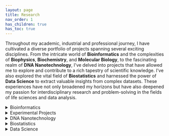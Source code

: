 ```yaml
---
layout: page
title: Research
nav_order: 1
has_children: true
has_toc: true
---
```


Throughout my academic, industrial and professional journey, I have cultivated a diverse portfolio of projects spanning several exciting disciplines. From the intricate world of **Bioinformatics** and the complexities of **Biophysics**, **Biochemistry**, and **Molecular Biology**, to the fascinating realm of **DNA Nanotechnology**, I've delved into projects that have allowed me to explore and contribute to a rich tapestry of scientific knowledge. I've also explored the vital field of **Biostatistics** and harnessed the power of **Data Science** to extract valuable insights from complex datasets. These experiences have not only broadened my horizons but have also deepened my passion for interdisciplinary research and problem-solving in the fields of life sciences and data analysis. 

<details>
<summary>Bioinformatics</summary>

- Molecular Dynamics simulation
- RNA Seq
- Chip Seq
- Haplotype Tagging
- Single Cell Origin of Replication mapping
- Index Hopping

</details>

<details>
<summary>Experimental Projects</summary>

<details>
<summary>Biophysics</summary>
This is a brief description of the Biophysics subcategory.
</details>

<details>
<summary>Biochemistry</summary>
This is a brief description of the Biochemistry subcategory.
</details>
  
<details>
<summary>Molecular Biology</summary>
This is a brief description of the Molecular Biology subcategory.
</details>

</details>

<details>
<summary>DNA Nanotechnology</summary>

This is a brief description of the DNA Nanotechnology section.

</details>

<details>
<summary>Biostatistics</summary>

This is a brief description of the Biostatistics section.

</details>

<details>
<summary>Data Science</summary>

This is a brief description of the Data Science section.

</details>
